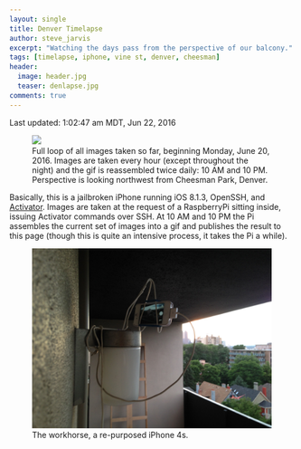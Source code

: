 ```yaml
---
layout: single
title: Denver Timelapse
author: steve_jarvis
excerpt: "Watching the days pass from the perspective of our balcony."
tags: [timelapse, iphone, vine st, denver, cheesman]
header:
  image: header.jpg
  teaser: denlapse.jpg
comments: true
---
```


Last updated:  1:02:47 am MDT, Jun 22, 2016

<figure>
    <a href="../images/denlapse/timelapse.gif"><img src="../images/denlapse/timelapse.gif"></a>
    <figcaption>Full loop of all images taken so far, beginning
    Monday, June 20, 2016. Images are taken every hour (except
    throughout the night) and the gif is reassembled twice daily:
    10 AM and 10 PM. Perspective is looking northwest from Cheesman
    Park, Denver.</figcaption>
</figure>

Basically, this is a jailbroken iPhone running iOS 8.1.3, OpenSSH, and [Activator](http://www.cydiaios7.com/activator.html).
Images are taken at the request of a RaspberryPi sitting inside, issuing
Activator commands over SSH. At 10 AM and 10 PM the Pi assembles the
current set of images into a gif and publishes the result to this page
(though this is quite an intensive process, it takes the Pi a while).

<figure>
    <a href="../images/denlapse.jpg"><img src="../images/denlapse.jpg"></a>
    <figcaption>The workhorse, a re-purposed iPhone 4s.</figcaption>
</figure>
